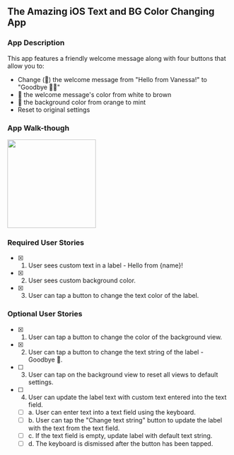 ## The Amazing iOS Text and BG Color Changing App

### App Description
This app features a friendly welcome message along with four buttons that allow you to:
- Change (👛) the welcome message from "Hello from Vanessa!" to "Goodbye 👋🏼"
- 👛 the welcome message's color from white to brown
- 👛 the background color from orange to mint
- Reset to original settings

### App Walk-though

<img src="http://g.recordit.co/B0SDkyadnx.gif" width=200><br>

### Required User Stories
- [x] 1. User sees custom text in a label - Hello from {name}!
- [x] 2. User sees custom background color.
- [x] 3. User can tap a button to change the text color of the label.

### Optional User Stories
- [x] 1. User can tap a button to change the color of the background view.
- [x] 2. User can tap a button to change the text string of the label - Goodbye 👋.
- [ ] 3. User can tap on the background view to reset all views to default settings.
- [ ] 4. User can update the label text with custom text entered into the text field.
   - [ ] a. User can enter text into a text field using the keyboard.
   - [ ] b. User can tap the "Change text string" button to update the label with the text from the text field.
   - [ ] c. If the text field is empty, update label with default text string.
   - [ ] d. The keyboard is dismissed after the button has been tapped.
